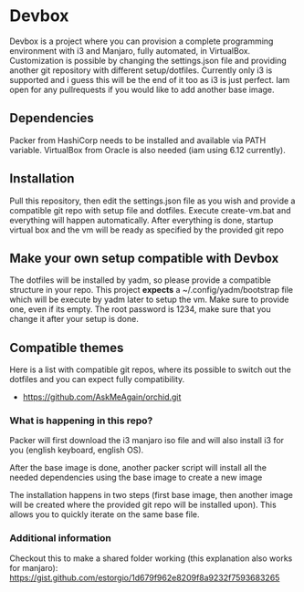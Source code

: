 # Devbox

Devbox is a project where you can provision a complete programming environment with i3 and Manjaro, fully automated, in VirtualBox. Customization is possible by changing the settings.json file and providing another git repository with different setup/dotfiles.
Currently only i3 is supported and i guess this will be the end of it too as i3 is just perfect.
Iam open for any pullrequests if you would like to add another base image.

## Dependencies

Packer from HashiCorp needs to be installed and available via PATH variable. VirtualBox from Oracle is also needed (iam using 6.12 currently).

## Installation

Pull this repository, then edit the settings.json file as you wish and provide a compatible git repo with setup file and dotfiles.
Execute create-vm.bat and everything will happen automatically. After everything is done, startup virtual box and the vm will be ready as specified by the provided git repo

## Make your own setup compatible with Devbox

The dotfiles will be installed by yadm, so please provide a compatible structure in your repo. 
This project **expects** a ~/.config/yadm/bootstrap file which will be execute by yadm later to setup the vm. Make sure to provide one, even if its empty.
The root password is 1234, make sure that you change it after your setup is done.

## Compatible themes

Here is a list with compatible git repos, where its possible to switch out the dotfiles and you can expect fully compatibility.

* https://github.com/AskMeAgain/orchid.git

### What is happening in this repo?

Packer will first download the i3 manjaro iso file and will also install i3 for you (english keyboard, english OS).

After the base image is done, another packer script will install all the needed dependencies using the base image to create a new image

The installation happens in two steps (first base image, then another image will be created where the provided git repo will be installed upon).
This allows you to quickly iterate on the same base file.

### Additional information

Checkout this to make a shared folder working (this explanation also works for manjaro): https://gist.github.com/estorgio/1d679f962e8209f8a9232f7593683265